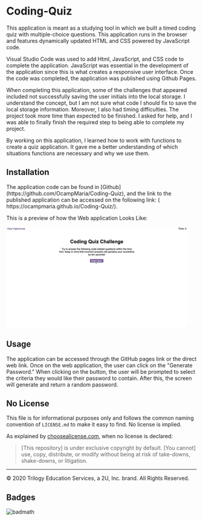 # Coding-Quiz
<p> 
This application is meant as a studying tool in which we built a timed coding quiz with multiple-choice questions. This application runs in the browser and features dynamically updated HTML and CSS powered by JavaScript code.
</p>

<p>
Visual Studio Code was used to add Html, JavaScript, and CSS code to complete the application. JavaScript was essential in the development of the application since this is what creates a responsive user interface. Once the code was completed, the application was published using Github Pages. 
</p>

<p>
When completing this application, some of the challenges that appeared included not successfully saving the user initials into the local storage. I understand the concept, but I am not sure what code I should fix to save the local storage information. Moreover, I also had timing difficulties. The project took more time than expected to be finished. I asked for help, and I was able to finally finish the required step to being able to complete my project. 
</p>

<p>
By working on this application, I learned how to work with functions to create a quiz application. It gave me a better understanding of which situations functions are necessary and why we use them. 
</p>

## Installation
<p> The application code can be found in [Github](https://github.com/OcampMaria/Coding-Quiz), and the link to the published application can be accessed on the following link: ( https://ocampmaria.github.io/Coding-Quiz/). 
</p>

This is a preview of how the Web application Looks Like: 


![password generator demo](./Assets/04-web-apis-homework-demo.gif)


## Usage
<p>
The application can be accessed through the GitHub pages link or the direct web link.
Once on the web application, the user can click on the "Generate Password." When clicking on the button, the user will be prompted to select the criteria they would like their password to contain. After this, the screen will generate and return a random password. 
</p>

## No License

This file is for informational purposes only and follows the common naming convention of `LICENSE.md` to make it easy to find. No license is implied.

As explained by [choosealicense.com](https://choosealicense.com/no-permission/), when no license is declared: 

>[This repository] is under exclusive copyright by default. [You cannot] use, copy, distribute, or modify without being at risk of take-downs, shake-downs, or litigation.

- - -
© 2020 Trilogy Education Services, a 2U, Inc. brand. All Rights Reserved.

## Badges
![badmath](https://img.shields.io/github/languages/top/nielsenjared/badmath)
